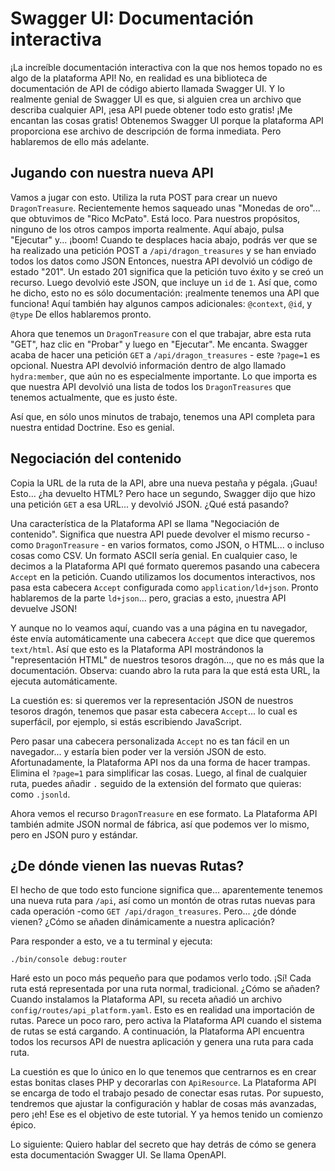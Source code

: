 # Swagger UI: Documentación interactiva

¡La increíble documentación interactiva con la que nos hemos topado no es algo de la plataforma API! No, en realidad es una biblioteca de documentación de API de código abierto llamada Swagger UI. Y lo realmente genial de Swagger UI es que, si alguien crea un archivo que describa cualquier API, ¡esa API puede obtener todo esto gratis! ¡Me encantan las cosas gratis! Obtenemos Swagger UI porque la plataforma API proporciona ese archivo de descripción de forma inmediata. Pero hablaremos de ello más adelante.

## Jugando con nuestra nueva API

Vamos a jugar con esto. Utiliza la ruta POST para crear un nuevo `DragonTreasure`. Recientemente hemos saqueado unas "Monedas de oro"... que obtuvimos de "Rico McPato". Está loco. Para nuestros propósitos, ninguno de los otros campos importa realmente. Aquí abajo, pulsa "Ejecutar" y... ¡boom! Cuando te desplaces hacia abajo, podrás ver que se ha realizado una petición POST a `/api/dragon_treasures` y se han enviado todos los datos como JSON Entonces, nuestra API devolvió un código de estado "201". Un estado 201 significa que la petición tuvo éxito y se creó un recurso. Luego devolvió este JSON, que incluye un `id` de `1`. Así que, como he dicho, esto no es sólo documentación: ¡realmente tenemos una API que funciona! Aquí también hay algunos campos adicionales: `@context`, `@id`, y `@type` De ellos hablaremos pronto.

Ahora que tenemos un `DragonTreasure` con el que trabajar, abre esta ruta "GET", haz clic en "Probar" y luego en "Ejecutar". Me encanta. Swagger acaba de hacer una petición `GET` a `/api/dragon_treasures` - este `?page=1` es opcional. Nuestra API devolvió información dentro de algo llamado `hydra:member`, que aún no es especialmente importante. Lo que importa es que nuestra API devolvió una lista de todos los `DragonTreasures` que tenemos actualmente, que es justo éste.

Así que, en sólo unos minutos de trabajo, tenemos una API completa para nuestra entidad Doctrine. Eso es genial.

## Negociación del contenido

Copia la URL de la ruta de la API, abre una nueva pestaña y pégala. ¡Guau! Esto... ¿ha devuelto HTML? Pero hace un segundo, Swagger dijo que hizo una petición `GET` a esa URL... y devolvió JSON. ¿Qué está pasando?

Una característica de la Plataforma API se llama "Negociación de contenido". Significa que nuestra API puede devolver el mismo recurso -como `DragonTreasure` - en varios formatos, como JSON, o HTML... o incluso cosas como CSV. Un formato ASCII sería genial. En cualquier caso, le decimos a la Plataforma API qué formato queremos pasando una cabecera `Accept` en la petición. Cuando utilizamos los documentos interactivos, nos pasa esta cabecera `Accept` configurada como `application/ld+json`. Pronto hablaremos de la parte `ld+json`... pero, gracias a esto, ¡nuestra API devuelve JSON!

Y aunque no lo veamos aquí, cuando vas a una página en tu navegador, éste envía automáticamente una cabecera `Accept` que dice que queremos `text/html`. Así que esto es la Plataforma API mostrándonos la "representación HTML" de nuestros tesoros dragón..., que no es más que la documentación. Observa: cuando abro la ruta para la que está esta URL, la ejecuta automáticamente.

La cuestión es: si queremos ver la representación JSON de nuestros tesoros dragón, tenemos que pasar esta cabecera `Accept`... lo cual es superfácil, por ejemplo, si estás escribiendo JavaScript.

Pero pasar una cabecera personalizada `Accept` no es tan fácil en un navegador... y estaría bien poder ver la versión JSON de esto. Afortunadamente, la Plataforma API nos da una forma de hacer trampas. Elimina el `?page=1` para simplificar las cosas. Luego, al final de cualquier ruta, puedes añadir `.` seguido de la extensión del formato que quieras: como `.jsonld`.

Ahora vemos el recurso `DragonTreasure` en ese formato. La Plataforma API también admite JSON normal de fábrica, así que podemos ver lo mismo, pero en JSON puro y estándar.

## ¿De dónde vienen las nuevas Rutas?

El hecho de que todo esto funcione significa que... aparentemente tenemos una nueva ruta para `/api`, así como un montón de otras rutas nuevas para cada operación -como `GET /api/dragon_treasures`. Pero... ¿de dónde vienen? ¿Cómo se añaden dinámicamente a nuestra aplicación?

Para responder a esto, ve a tu terminal y ejecuta:

```terminal
./bin/console debug:router
```

Haré esto un poco más pequeño para que podamos verlo todo. ¡Sí! Cada ruta está representada por una ruta normal, tradicional. ¿Cómo se añaden? Cuando instalamos la Plataforma API, su receta añadió un archivo `config/routes/api_platform.yaml`. Esto es en realidad una importación de rutas. Parece un poco raro, pero activa la Plataforma API cuando el sistema de rutas se está cargando. A continuación, la Plataforma API encuentra todos los recursos API de nuestra aplicación y genera una ruta para cada ruta.

La cuestión es que lo único en lo que tenemos que centrarnos es en crear estas bonitas clases PHP y decorarlas con `ApiResource`. La Plataforma API se encarga de todo el trabajo pesado de conectar esas rutas. Por supuesto, tendremos que ajustar la configuración y hablar de cosas más avanzadas, pero ¡eh! Ese es el objetivo de este tutorial. Y ya hemos tenido un comienzo épico.

Lo siguiente: Quiero hablar del secreto que hay detrás de cómo se genera esta documentación Swagger UI. Se llama OpenAPI.
